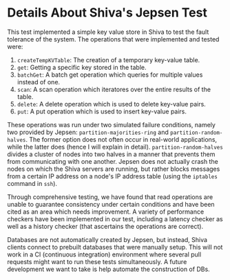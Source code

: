 # Details About Shiva's Jepsen Test

This test implemented a simple key value store in Shiva to test the fault tolerance of the system. The operations that were implemented and tested were: 
  1. ```createTempKVTable```: The creation of a temporary key-value table.
  2. ```get```: Getting a specific key stored in the table.
  3. ```batchGet```: A batch get operation which queries for multiple values instead of one.
  4. ```scan```: A scan operation which iteratores over the entire results of the table.
  5. ```delete```: A delete operation which is used to delete key-value pairs.
  6. ```put```: A put operation which is used to insert key-value pairs.

These operations was run under two simulated failure conditions, namely two provided by Jepsen: ```partition-majorities-ring``` and ```partition-random-halves```. The former option does not often occur in real-world applications, while the latter does (hence I will explain in detail). ```partition-random-halves``` divides a cluster of nodes into two halves in a manner that prevents them from communicating with one another. Jepsen does not actually crash the nodes on which the Shiva servers are running, but rather blocks messages from a certain IP address on a node's IP address table (using the ```iptables``` command in ```ssh```). 

Through comprehensive testing, we have found that read operations are unable to guarantee consistency under certain conditions and have been cited as an area which needs improvement. A variety of performance checkers have been implemented in our test, including a latency checker as well as a history checker (that ascertains the operations are correct). 

Databases are not automatically created by Jepsen, but instead, Shiva clients connect to prebuilt databases that were manually setup. This will not work in a CI (continuous integration) environment where several pull requests might want to run these tests simultaneously. A future development we want to take is help automate the construction of DBs.
